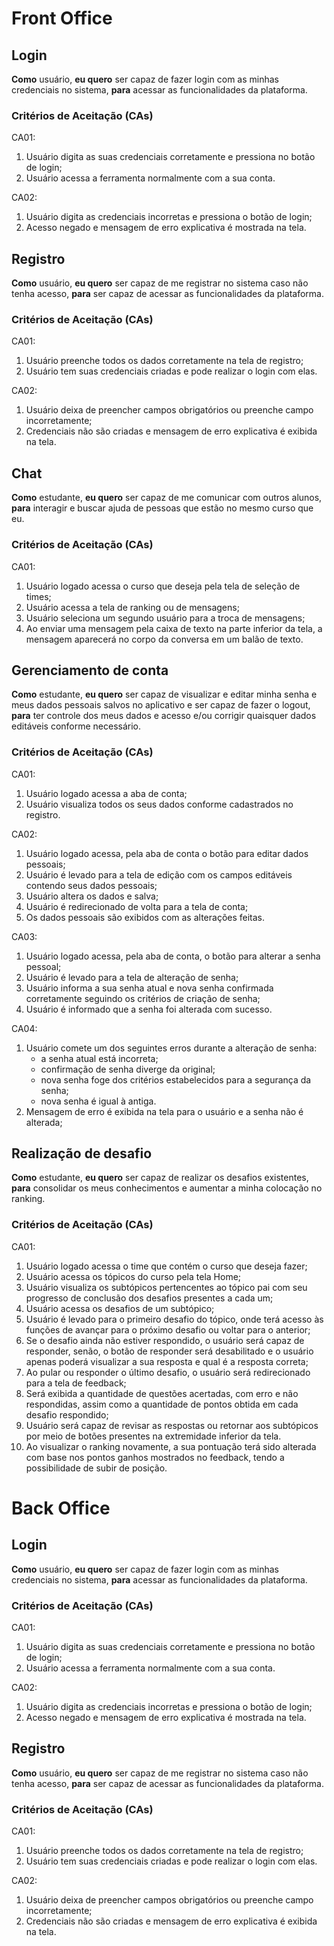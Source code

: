 # Front Office

## Login

**Como** usuário, 
**eu quero** ser capaz de fazer login com as minhas credenciais no sistema,
**para** acessar as funcionalidades da plataforma.

### Critérios de Aceitação (CAs)

CA01:
1. Usuário digita as suas credenciais corretamente e pressiona no botão de login;
1. Usuário acessa a ferramenta normalmente com a sua conta.

CA02:
1. Usuário digita as credenciais incorretas e pressiona o botão de login;
1. Acesso negado e mensagem de erro explicativa é mostrada na tela.

## Registro

**Como** usuário, 
**eu quero** ser capaz de me registrar no sistema caso não tenha acesso,
**para** ser capaz de acessar as funcionalidades da plataforma.

### Critérios de Aceitação (CAs)

CA01:
1. Usuário preenche todos os dados corretamente na tela de registro;
1. Usuário tem suas credenciais criadas e pode realizar o login com elas.

CA02:
1. Usuário deixa de preencher campos obrigatórios ou preenche campo incorretamente;
1. Credenciais não são criadas e mensagem de erro explicativa é exibida na tela.

## Chat

**Como** estudante, 
**eu quero** ser capaz de me comunicar com outros alunos,
**para** interagir e buscar ajuda de pessoas que estão no mesmo curso que eu.

### Critérios de Aceitação (CAs)

CA01:
1. Usuário logado acessa o curso que deseja pela tela de seleção de times;
1. Usuário acessa a tela de ranking ou de mensagens;
1. Usuário seleciona um segundo usuário para a troca de mensagens;
1. Ao enviar uma mensagem pela caixa de texto na parte inferior da tela, a mensagem aparecerá no corpo da conversa em um balão de texto.

## Gerenciamento de conta

**Como** estudante, 
**eu quero** ser capaz de visualizar e editar minha senha e meus dados pessoais salvos no aplicativo e ser capaz de fazer o logout,
**para** ter controle dos meus dados e acesso e/ou corrigir quaisquer dados editáveis conforme necessário.

### Critérios de Aceitação (CAs)

CA01:
1. Usuário logado acessa a aba de conta;
1. Usuário visualiza todos os seus dados conforme cadastrados no registro.

CA02:
1. Usuário logado acessa, pela aba de conta o botão para editar dados pessoais;
1. Usuário é levado para a tela de edição com os campos editáveis contendo seus dados pessoais;
1. Usuário altera os dados e salva;
1. Usuário é redirecionado de volta para a tela de conta;
1. Os dados pessoais são exibidos com as alterações feitas.

CA03:
1. Usuário logado acessa, pela aba de conta, o botão para alterar a senha pessoal;
1. Usuário é levado para a tela de alteração de senha;
1. Usuário informa a sua senha atual e nova senha confirmada corretamente seguindo os critérios de criação de senha;
1. Usuário é informado que a senha foi alterada com sucesso.

CA04:
1. Usuário comete um dos seguintes erros durante a alteração de senha:
    * a senha atual está incorreta;
    * confirmação de senha diverge da original;
    * nova senha foge dos critérios estabelecidos para a segurança da senha;
    * nova senha é igual à antiga.
1. Mensagem de erro é exibida na tela para o usuário e a senha não é alterada;

## Realização de desafio

**Como** estudante, 
**eu quero** ser capaz de realizar os desafios existentes,
**para** consolidar os meus conhecimentos e aumentar a minha colocação no ranking.

### Critérios de Aceitação (CAs)

CA01:
1. Usuário logado acessa o time que contém o curso que deseja fazer;
1. Usuário acessa os tópicos do curso pela tela Home;
1. Usuário visualiza os subtópicos pertencentes ao tópico pai com seu progresso de conclusão dos desafios presentes a cada um;
1. Usuário acessa os desafios de um subtópico;
1. Usuário é levado para o primeiro desafio do tópico, onde terá acesso às funções de avançar para o próximo desafio ou voltar para o anterior;
1. Se o desafio ainda não estiver respondido, o usuário será capaz de responder, senão, o botão de responder será desabilitado e o usuário apenas poderá visualizar a sua resposta e qual é a resposta correta;
1. Ao pular ou responder o último desafio, o usuário será redirecionado para a tela de feedback;
1. Será exibida a quantidade de questões acertadas, com erro e não respondidas, assim como a quantidade de pontos obtida em cada desafio respondido;
1. Usuário será capaz de revisar as respostas ou retornar aos subtópicos por meio de botões presentes na extremidade inferior da tela.
1. Ao visualizar o ranking novamente, a sua pontuação terá sido alterada com base nos pontos ganhos mostrados no feedback, tendo a possibilidade de subir de posição.

# Back Office

## Login

**Como** usuário, 
**eu quero** ser capaz de fazer login com as minhas credenciais no sistema,
**para** acessar as funcionalidades da plataforma.

### Critérios de Aceitação (CAs)

CA01:
1. Usuário digita as suas credenciais corretamente e pressiona no botão de login;
1. Usuário acessa a ferramenta normalmente com a sua conta.

CA02:
1. Usuário digita as credenciais incorretas e pressiona o botão de login;
1. Acesso negado e mensagem de erro explicativa é mostrada na tela.

## Registro

**Como** usuário, 
**eu quero** ser capaz de me registrar no sistema caso não tenha acesso,
**para** ser capaz de acessar as funcionalidades da plataforma.

### Critérios de Aceitação (CAs)

CA01:
1. Usuário preenche todos os dados corretamente na tela de registro;
1. Usuário tem suas credenciais criadas e pode realizar o login com elas.

CA02:
1. Usuário deixa de preencher campos obrigatórios ou preenche campo incorretamente;
1. Credenciais não são criadas e mensagem de erro explicativa é exibida na tela.
